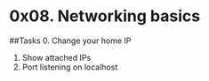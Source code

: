 # 0x08. Networking basics


##Tasks
0. Change your home IP
1. Show attached IPs
2. Port listening on localhost
